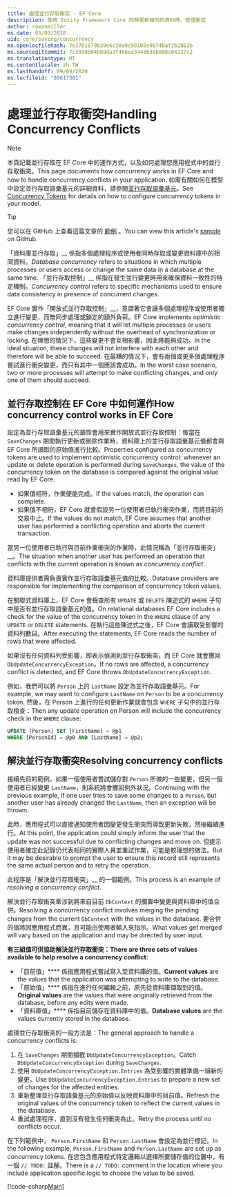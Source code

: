 ```yaml
---
title: 處理並行存取衝突 - EF Core
description: 使用 Entity Framework Core 同時更新相同的資料時，管理衝突
author: rowanmiller
ms.date: 03/03/2018
uid: core/saving/concurrency
ms.openlocfilehash: 7e3781879b39e6c30a0c981b5e0b74baf2b2863b
ms.sourcegitcommit: 7c3939504bb9da3f46bea3443638b808c04227c2
ms.translationtype: MT
ms.contentlocale: zh-TW
ms.lasthandoff: 09/09/2020
ms.locfileid: "89617301"
---
```

# <a name="handling-concurrency-conflicts"></a><span data-ttu-id="1e35a-103">處理並行存取衝突</span><span class="sxs-lookup"><span data-stu-id="1e35a-103">Handling Concurrency Conflicts</span></span>

> [!NOTE]
> <span data-ttu-id="1e35a-104">本頁記載並行存取在 EF Core 中的運作方式，以及如何處理您應用程式中的並行存取衝突。</span><span class="sxs-lookup"><span data-stu-id="1e35a-104">This page documents how concurrency works in EF Core and how to handle concurrency conflicts in your application.</span></span> <span data-ttu-id="1e35a-105">如需有關如何在模型中設定並行存取語彙基元的詳細資料，請參閱[並行存取語彙基元](xref:core/modeling/concurrency)。</span><span class="sxs-lookup"><span data-stu-id="1e35a-105">See [Concurrency Tokens](xref:core/modeling/concurrency) for details on how to configure concurrency tokens in your model.</span></span>

> [!TIP]
> <span data-ttu-id="1e35a-106">您可以在 GitHub 上查看這篇文章的 [範例](https://github.com/dotnet/EntityFramework.Docs/tree/master/samples/core/Saving/Concurrency/) 。</span><span class="sxs-lookup"><span data-stu-id="1e35a-106">You can view this article's [sample](https://github.com/dotnet/EntityFramework.Docs/tree/master/samples/core/Saving/Concurrency/) on GitHub.</span></span>

<span data-ttu-id="1e35a-107">「資料庫並行存取」__ 係指多個處理程序或使用者同時存取或變更資料庫中的相同資料。</span><span class="sxs-lookup"><span data-stu-id="1e35a-107">_Database concurrency_ refers to situations in which multiple processes or users access or change the same data in a database at the same time.</span></span> <span data-ttu-id="1e35a-108">「並行存取控制」__ 係指在發生並行變更時用來確保資料一致性的特定機制。</span><span class="sxs-lookup"><span data-stu-id="1e35a-108">_Concurrency control_ refers to specific mechanisms used to ensure data consistency in presence of concurrent changes.</span></span>

<span data-ttu-id="1e35a-109">EF Core 實作「開放式並行存取控制」__，意謂著它會讓多個處理程序或使用者獨立進行變更，而無同步處理或鎖定的額外負荷。</span><span class="sxs-lookup"><span data-stu-id="1e35a-109">EF Core implements _optimistic concurrency control_, meaning that it will let multiple processes or users make changes independently without the overhead of synchronization or locking.</span></span> <span data-ttu-id="1e35a-110">在理想的情況下，這些變更不會互相影響，因此將能夠成功。</span><span class="sxs-lookup"><span data-stu-id="1e35a-110">In the ideal situation, these changes will not interfere with each other and therefore will be able to succeed.</span></span> <span data-ttu-id="1e35a-111">在最糟的情況下，會有兩個或更多個處理程序嘗試進行衝突變更，而只有其中一個應該會成功。</span><span class="sxs-lookup"><span data-stu-id="1e35a-111">In the worst case scenario, two or more processes will attempt to make conflicting changes, and only one of them should succeed.</span></span>

## <a name="how-concurrency-control-works-in-ef-core"></a><span data-ttu-id="1e35a-112">並行存取控制在 EF Core 中如何運作</span><span class="sxs-lookup"><span data-stu-id="1e35a-112">How concurrency control works in EF Core</span></span>

<span data-ttu-id="1e35a-113">設定為並行存取語彙基元的屬性會用來實作開放式並行存取控制：每當在 `SaveChanges` 期間執行更新或刪除作業時，資料庫上的並行存取語彙基元值都會與 EF Core 所讀取的原始值進行比較。</span><span class="sxs-lookup"><span data-stu-id="1e35a-113">Properties configured as concurrency tokens are used to implement optimistic concurrency control: whenever an update or delete operation is performed during `SaveChanges`, the value of the concurrency token on the database is compared against the original value read by EF Core.</span></span>

- <span data-ttu-id="1e35a-114">如果值相符，作業便能完成。</span><span class="sxs-lookup"><span data-stu-id="1e35a-114">If the values match, the operation can complete.</span></span>
- <span data-ttu-id="1e35a-115">如果值不相符，EF Core 就會假設另一位使用者已執行衝突作業，而將目前的交易中止。</span><span class="sxs-lookup"><span data-stu-id="1e35a-115">If the values do not match, EF Core assumes that another user has performed a conflicting operation and aborts the current transaction.</span></span>

<span data-ttu-id="1e35a-116">當另一位使用者已執行與目前作業衝突的作業時，此情況稱為「並行存取衝突」__。</span><span class="sxs-lookup"><span data-stu-id="1e35a-116">The situation when another user has performed an operation that conflicts with the current operation is known as _concurrency conflict_.</span></span>

<span data-ttu-id="1e35a-117">資料庫提供者需負責實作並行存取語彙基元值的比較。</span><span class="sxs-lookup"><span data-stu-id="1e35a-117">Database providers are responsible for implementing the comparison of concurrency token values.</span></span>

<span data-ttu-id="1e35a-118">在關聯式資料庫上，EF Core 會檢查所有 `UPDATE` 或 `DELETE` 陳述式的 `WHERE` 子句中是否有並行存取語彙基元的值。</span><span class="sxs-lookup"><span data-stu-id="1e35a-118">On relational databases EF Core includes a check for the value of the concurrency token in the `WHERE` clause of any `UPDATE` or `DELETE` statements.</span></span> <span data-ttu-id="1e35a-119">在執行這些陳述式之後，EF Core 會讀取受影響的資料列數目。</span><span class="sxs-lookup"><span data-stu-id="1e35a-119">After executing the statements, EF Core reads the number of rows that were affected.</span></span>

<span data-ttu-id="1e35a-120">如果沒有任何資料列受影響，即表示偵測到並行存取衝突，而 EF Core 就會擲回 `DbUpdateConcurrencyException`。</span><span class="sxs-lookup"><span data-stu-id="1e35a-120">If no rows are affected, a concurrency conflict is detected, and EF Core throws `DbUpdateConcurrencyException`.</span></span>

<span data-ttu-id="1e35a-121">例如，我們可以將 `Person` 上的 `LastName` 設定為並行存取語彙基元。</span><span class="sxs-lookup"><span data-stu-id="1e35a-121">For example, we may want to configure `LastName` on `Person` to be a concurrency token.</span></span> <span data-ttu-id="1e35a-122">然後，在 Person 上進行的任何更新作業就會包含 `WHERE` 子句中的並行存取檢查：</span><span class="sxs-lookup"><span data-stu-id="1e35a-122">Then any update operation on Person will include the concurrency check in the `WHERE` clause:</span></span>

``` sql
UPDATE [Person] SET [FirstName] = @p1
WHERE [PersonId] = @p0 AND [LastName] = @p2;
```

## <a name="resolving-concurrency-conflicts"></a><span data-ttu-id="1e35a-123">解決並行存取衝突</span><span class="sxs-lookup"><span data-stu-id="1e35a-123">Resolving concurrency conflicts</span></span>

<span data-ttu-id="1e35a-124">接續先前的範例，如果一個使用者嘗試儲存對 `Person` 所做的一些變更，但另一個使用者已經變更 `LastName`，則系統將會擲回例外狀況。</span><span class="sxs-lookup"><span data-stu-id="1e35a-124">Continuing with the previous example, if one user tries to save some changes to a `Person`, but another user has already changed the `LastName`, then an exception will be thrown.</span></span>

<span data-ttu-id="1e35a-125">此時，應用程式可以直接通知使用者因變更發生衝突而導致更新失敗，然後繼續進行。</span><span class="sxs-lookup"><span data-stu-id="1e35a-125">At this point, the application could simply inform the user that the update was not successful due to conflicting changes and move on.</span></span> <span data-ttu-id="1e35a-126">但提示使用者確定此記錄仍代表相同的實際人員並重試作業，可能是較理想的做法。</span><span class="sxs-lookup"><span data-stu-id="1e35a-126">But it may be desirable to prompt the user to ensure this record still represents the same actual person and to retry the operation.</span></span>

<span data-ttu-id="1e35a-127">此程序是「解決並行存取衝突」__ 的一個範例。</span><span class="sxs-lookup"><span data-stu-id="1e35a-127">This process is an example of _resolving a concurrency conflict_.</span></span>

<span data-ttu-id="1e35a-128">解決並行存取衝突牽涉到將來自目前 `DbContext` 的擱置中變更與資料庫中的值合併。</span><span class="sxs-lookup"><span data-stu-id="1e35a-128">Resolving a concurrency conflict involves merging the pending changes from the current `DbContext` with the values in the database.</span></span> <span data-ttu-id="1e35a-129">要合併的值將因應用程式而異，且可能由使用者輸入來指示。</span><span class="sxs-lookup"><span data-stu-id="1e35a-129">What values get merged will vary based on the application and may be directed by user input.</span></span>

<span data-ttu-id="1e35a-130">**有三組值可供協助解決並行存取衝突：**</span><span class="sxs-lookup"><span data-stu-id="1e35a-130">**There are three sets of values available to help resolve a concurrency conflict:**</span></span>

- <span data-ttu-id="1e35a-131">「目前值」\*\*\*\* 係指應用程式嘗試寫入至資料庫的值。</span><span class="sxs-lookup"><span data-stu-id="1e35a-131">**Current values** are the values that the application was attempting to write to the database.</span></span>
- <span data-ttu-id="1e35a-132">「原始值」\*\*\*\* 係指在進行任何編輯之前，原先從資料庫擷取到的值。</span><span class="sxs-lookup"><span data-stu-id="1e35a-132">**Original values** are the values that were originally retrieved from the database, before any edits were made.</span></span>
- <span data-ttu-id="1e35a-133">「資料庫值」\*\*\*\* 係指目前儲存在資料庫中的值。</span><span class="sxs-lookup"><span data-stu-id="1e35a-133">**Database values** are the values currently stored in the database.</span></span>

<span data-ttu-id="1e35a-134">處理並行存取衝突的一般方法是：</span><span class="sxs-lookup"><span data-stu-id="1e35a-134">The general approach to handle a concurrency conflicts is:</span></span>

1. <span data-ttu-id="1e35a-135">在 `SaveChanges` 期間攔截 `DbUpdateConcurrencyException`。</span><span class="sxs-lookup"><span data-stu-id="1e35a-135">Catch `DbUpdateConcurrencyException` during `SaveChanges`.</span></span>
2. <span data-ttu-id="1e35a-136">使用 `DbUpdateConcurrencyException.Entries` 為受影響的實體準備一組新的變更。</span><span class="sxs-lookup"><span data-stu-id="1e35a-136">Use `DbUpdateConcurrencyException.Entries` to prepare a new set of changes for the affected entities.</span></span>
3. <span data-ttu-id="1e35a-137">重新整理並行存取語彙基元的原始值以反映資料庫中的目前值。</span><span class="sxs-lookup"><span data-stu-id="1e35a-137">Refresh the original values of the concurrency token to reflect the current values in the database.</span></span>
4. <span data-ttu-id="1e35a-138">重試處理程序，直到沒有發生任何衝突為止。</span><span class="sxs-lookup"><span data-stu-id="1e35a-138">Retry the process until no conflicts occur.</span></span>

<span data-ttu-id="1e35a-139">在下列範例中， `Person.FirstName` 和 `Person.LastName` 會設定為並行標記。</span><span class="sxs-lookup"><span data-stu-id="1e35a-139">In the following example, `Person.FirstName` and `Person.LastName` are set up as concurrency tokens.</span></span> <span data-ttu-id="1e35a-140">在您包含應用程式特定邏輯以選擇所要儲存值的位置中，有一個 `// TODO:` 註解。</span><span class="sxs-lookup"><span data-stu-id="1e35a-140">There is a `// TODO:` comment in the location where you include application specific logic to choose the value to be saved.</span></span>

[!code-csharp[Main](../../../samples/core/Saving/Concurrency/Sample.cs?name=ConcurrencyHandlingCode&highlight=34-35)]
